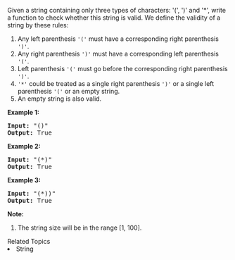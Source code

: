 <p>
Given a string containing only three types of characters: '(', ')' and '*', write a function to check whether this string is valid. We define the validity of a string by these rules:
<ol>
<li>Any left parenthesis <code>'('</code> must have a corresponding right parenthesis <code>')'</code>.</li>
<li>Any right parenthesis <code>')'</code> must have a corresponding left parenthesis <code>'('</code>.</li>
<li>Left parenthesis <code>'('</code> must go before the corresponding right parenthesis <code>')'</code>.</li>
<li><code>'*'</code> could be treated as a single right parenthesis <code>')'</code> or a single left parenthesis <code>'('</code> or an empty string.</li>
<li>An empty string is also valid.</li>
</ol>
</p>

<p><b>Example 1:</b><br />
<pre>
<b>Input:</b> "()"
<b>Output:</b> True
</pre>
</p>

<p><b>Example 2:</b><br />
<pre>
<b>Input:</b> "(*)"
<b>Output:</b> True
</pre>
</p>

<p><b>Example 3:</b><br />
<pre>
<b>Input:</b> "(*))"
<b>Output:</b> True
</pre>
</p>

<p><b>Note:</b><br>
<ol>
<li>The string size will be in the range [1, 100].</li>
</ol>
</p><div><div>Related Topics</div><div><li>String</li></div></div>